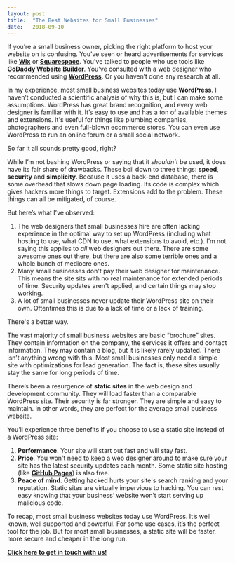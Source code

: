 ```yaml
---
layout: post
title:  "The Best Websites for Small Businesses"
date:   2018-09-10
---
```


If you’re a small business owner, picking the right platform to host your website on is confusing. You’ve seen or heard advertisements for services like [**Wix**](https://www.wix.com/) or [**Squarespace**](https://www.squarespace.com/). You've talked to people who use tools like [**GoDaddy Website Builder**](https://www.godaddy.com/websites/website-builder). You’ve consulted with a web designer who recommended using [**WordPress**](https://wordpress.org/). Or you haven’t done any research at all.

In my experience, most small business websites today use **WordPress**. I haven’t conducted a scientific analysis of why this is, but I can make some assumptions. WordPress has great brand recognition, and every web designer is familiar with it. It’s easy to use and has a ton of available themes and extensions. It's useful for things like plumbing companies, photographers and even full-blown ecommerce stores. You can even use WordPress to run an online forum or a small social network.

So far it all sounds pretty good, right?

While I’m not bashing WordPress or saying that it *shouldn’t* be used, it does have its fair share of drawbacks. These boil down to three things: **speed**, **security** and **simplicity**. Because it uses a back-end database, there is some overhead that slows down page loading. Its code is complex which gives hackers more things to target. Extensions add to the problem. These things can all be mitigated, of course.

But here’s what I’ve observed:

1. The web designers that small businesses hire are often lacking experience in the optimal way to set up WordPress (including what hosting to use, what CDN to use, what extensions to avoid, etc.). I’m not saying this applies to *all* web designers out there. There are some awesome ones out there, but there are also some terrible ones and a whole bunch of mediocre ones.
2. Many small businesses don't pay their web designer for maintenance. This means the site sits with no real maintenance for extended periods of time.  Security updates aren't applied, and certain things may stop working.
3. A lot of small businesses never update their WordPress site on their own. Oftentimes this is due to a lack of time or a lack of training.

There's a better way.

The vast majority of small business websites are basic “brochure” sites. They contain information on the company, the services it offers and contact information. They may contain a blog, but it is likely rarely updated. There isn’t anything wrong with this. Most small businesses only need a simple site with optimizations for lead generation. The fact is, these sites usually stay the same for long periods of time.

There’s been a resurgence of **static sites** in the web design and development community. They will load faster than a comparable WordPress site.  Their security is far stronger.  They are simple and easy to maintain. In other words, they are perfect for the average small business website.

You’ll experience three benefits if you choose to use a static site instead of a WordPress site:

1. **Performance**. Your site will start out fast and will stay fast.
2. **Price**. You won't need to keep a web designer around to make sure your site has the latest security updates each month. Some static site hosting (like [**GitHub Pages**](https://pages.github.com/)) is also free.
3. **Peace of mind**. Getting hacked hurts your site's search ranking and your reputation. Static sites are virtually impervious to hacking. You can rest easy knowing that your business’ website won’t start serving up malicious code.  

To recap, most small business websites today use WordPress. It’s well known, well supported and powerful. For some use cases, it’s the perfect tool for the job. But for most small businesses, a static site will be faster, more secure and cheaper in the long run.

**<a href="mailto:help@techiesupport.co">Click here to get in touch with us!</a>**
